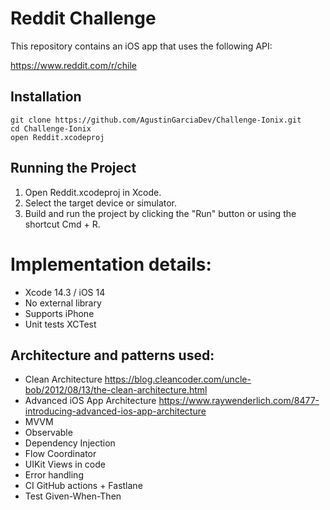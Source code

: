 # Reddit Challenge

This repository contains an iOS app that uses the following API:

https://www.reddit.com/r/chile

## Installation
 ```
 git clone https://github.com/AgustinGarciaDev/Challenge-Ionix.git
 cd Challenge-Ionix
 open Reddit.xcodeproj
 ```
## Running the Project

1. Open Reddit.xcodeproj in Xcode.
2. Select the target device or simulator.
3. Build and run the project by clicking the "Run" button or using the shortcut Cmd + R.

# Implementation details:
* Xcode 14.3 / iOS 14
* No external library
* Supports iPhone
* Unit tests XCTest

## Architecture and patterns used:
* Clean Architecture https://blog.cleancoder.com/uncle-bob/2012/08/13/the-clean-architecture.html
* Advanced iOS App Architecture https://www.raywenderlich.com/8477-introducing-advanced-ios-app-architecture
* MVVM
* Observable
* Dependency Injection
* Flow Coordinator
* UIKit Views in code
* Error handling
* CI GitHub actions + Fastlane
* Test Given-When-Then

